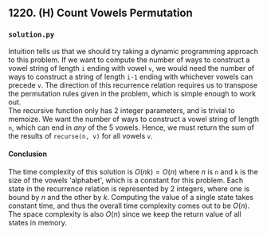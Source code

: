 ## 1220. (H) Count Vowels Permutation

### `solution.py`
Intuition tells us that we should try taking a dynamic programming approach to this problem. If we want to compute the number of ways to construct a vowel string of length `i` ending with vowel `v`, we would need the number of ways to construct a string of length `i-1` ending with whichever vowels can precede `v`. The direction of this recurrence relation requires us to transpose the permutation rules given in the problem, which is simple enough to work out.  
The recursive function only has 2 integer parameters, and is trivial to memoize. We want the number of ways to construct a vowel string of length `n`, which can end in *any* of the 5 vowels. Hence, we must return the sum of the results of `recurse(n, v)` for all vowels `v`.  

#### Conclusion
The time complexity of this solution is $O(nk) = O(n)$ where $n$ is `n` and `k` is the size of the vowels 'alphabet', which is a constant for this problem. Each state in the recurrence relation is represented by 2 integers, where one is bound by $n$ and the other by $k$. Computing the value of a single state takes constant time, and thus the overall time complexity comes out to be $O(n)$. The space complexity is also $O(n)$ since we keep the return value of all states in memory.  
  

